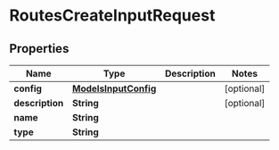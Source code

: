 

# RoutesCreateInputRequest


## Properties

| Name | Type | Description | Notes |
|------------ | ------------- | ------------- | -------------|
|**config** | [**ModelsInputConfig**](ModelsInputConfig.md) |  |  [optional] |
|**description** | **String** |  |  [optional] |
|**name** | **String** |  |  |
|**type** | **String** |  |  |



